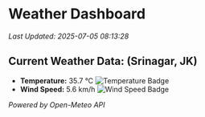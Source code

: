 
# Weather Dashboard

_Last Updated: 2025-07-05 08:13:28_

## Current Weather Data: (Srinagar, JK)
- **Temperature:** 35.7 °C ![Temperature Badge](https://img.shields.io/badge/Temperature-High%20Temp-orange)
- **Wind Speed:** 5.6 km/h ![Wind Speed Badge](https://img.shields.io/badge/Wind%20Speed-Light%20Wind-blue)

*Powered by Open-Meteo API*
